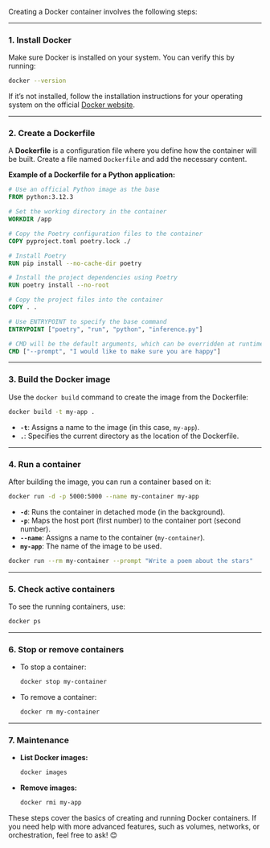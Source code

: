 Creating a Docker container involves the following steps:

---

### 1. **Install Docker**
Make sure Docker is installed on your system. You can verify this by running:
```bash
docker --version
```
If it’s not installed, follow the installation instructions for your operating system on the official [Docker website](https://docs.docker.com/get-docker/).

---

### 2. **Create a Dockerfile**
A **Dockerfile** is a configuration file where you define how the container will be built. Create a file named `Dockerfile` and add the necessary content. 

**Example of a Dockerfile for a Python application:**
```dockerfile
# Use an official Python image as the base
FROM python:3.12.3

# Set the working directory in the container
WORKDIR /app

# Copy the Poetry configuration files to the container
COPY pyproject.toml poetry.lock ./

# Install Poetry
RUN pip install --no-cache-dir poetry

# Install the project dependencies using Poetry
RUN poetry install --no-root

# Copy the project files into the container
COPY . .

# Use ENTRYPOINT to specify the base command
ENTRYPOINT ["poetry", "run", "python", "inference.py"]

# CMD will be the default arguments, which can be overridden at runtime
CMD ["--prompt", "I would like to make sure you are happy"]
```

---

### 3. **Build the Docker image**
Use the `docker build` command to create the image from the Dockerfile:
```bash
docker build -t my-app .
```
- **`-t`**: Assigns a name to the image (in this case, `my-app`).
- **`.`**: Specifies the current directory as the location of the Dockerfile.

---

### 4. **Run a container**
After building the image, you can run a container based on it:
```bash
docker run -d -p 5000:5000 --name my-container my-app
```
- **`-d`**: Runs the container in detached mode (in the background).
- **`-p`**: Maps the host port (first number) to the container port (second number).
- **`--name`**: Assigns a name to the container (`my-container`).
- **`my-app`**: The name of the image to be used.

```bash
docker run --rm my-container --prompt "Write a poem about the stars"
```


---

### 5. **Check active containers**
To see the running containers, use:
```bash
docker ps
```

---

### 6. **Stop or remove containers**
- To stop a container:
  ```bash
  docker stop my-container
  ```
- To remove a container:
  ```bash
  docker rm my-container
  ```

---

### 7. **Maintenance**
- **List Docker images:**
  ```bash
  docker images
  ```
- **Remove images:**
  ```bash
  docker rmi my-app
  ```

These steps cover the basics of creating and running Docker containers. If you need help with more advanced features, such as volumes, networks, or orchestration, feel free to ask! 😊